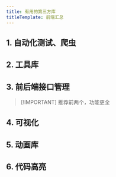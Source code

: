```yaml
---
title: 有用的第三方库
titleTemplate: 前端汇总
---
```


<script setup lang="ts">
import WebsiteBox from '/components/WebsiteBox/index.vue';
import { website1, website2, website3, website4,website5,website6 } from './data/website';

</script>

## 1. 自动化测试、爬虫

<WebsiteBox :data="website1"/>

## 2. 工具库

<WebsiteBox :data="website2"/>

## 3. 前后端接口管理

> [!IMPORTANT] 推荐前两个，功能更全

<WebsiteBox :data="website3"/>

## 4. 可视化

<WebsiteBox :data="website4"/>


## 5. 动画库

<WebsiteBox :data="website5"/>

## 6. 代码高亮

<WebsiteBox :data="website6"/>